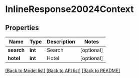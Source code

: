 # InlineResponse20024Context

## Properties
Name | Type | Description | Notes
------------ | ------------- | ------------- | -------------
**search** | **int** | Search | [optional] 
**hotel** | **int** | Hotel | [optional] 

[[Back to Model list]](../../README.md#documentation-for-models) [[Back to API list]](../../README.md#documentation-for-api-endpoints) [[Back to README]](../../README.md)

